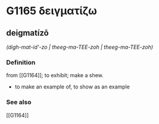 # G1165 δειγματίζω

## deigmatízō

_(digh-mat-id'-zo | theeg-ma-TEE-zoh | theeg-ma-TEE-zoh)_

### Definition

from [[G1164]]; to exhibit; make a shew.

- to make an example of, to show as an example

### See also

[[G1164]]

